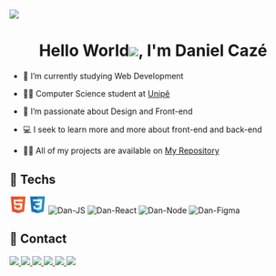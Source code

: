 
<img align="center" src="https://64.media.tumblr.com/7931e97031b430d11b23dfb4a5ca6713/df1a98e7c47a2bff-70/s640x960/26aef91dd548ae2cb09903fe25908ed14d13f267.gifv" width="1000px">
<h1 align="center">Hello World<img src="https://raw.githubusercontent.com/kaueMarques/kaueMarques/master/hi.gif" width="20px">, I'm Daniel Cazé</h1>

- 🌱 I’m currently studying Web Development

- 👨‍🎓 Computer Science student at [Unipê](https://www.unipe.edu.br)

- 💜 I’m passionate about Design and Front-end
 
- 💻 I seek to learn more and more about front-end and back-end

- 👨‍💻 All of my projects are available on [My Repository](https://github.com/danielcaze?tab=repositories)

 ## 🚀 Techs
  
 <div style="display: inline_block">
  <img alt="Dan-HTML" height="30px" width="30px" src="https://raw.githubusercontent.com/devicons/devicon/master/icons/html5/html5-original.svg">
  <img alt="Dan-CSS" height="30px" width="30px" src="https://raw.githubusercontent.com/devicons/devicon/master/icons/css3/css3-original.svg">
  <img alt="Dan-JS" height="30px" width="30px" src="https://cdn.jsdelivr.net/gh/devicons/devicon/icons/javascript/javascript-original.svg">
  <img alt="Dan-React" height="30px" width="30px" src="https://cdn.jsdelivr.net/gh/devicons/devicon/icons/react/react-original.svg" />
  <img alt="Dan-Node" height="30px" width="30px" src="https://cdn.jsdelivr.net/gh/devicons/devicon/icons/nodejs/nodejs-plain.svg">
  <img alt="Dan-Figma" height="30px" width="30px" src="https://cdn.jsdelivr.net/gh/devicons/devicon/icons/figma/figma-original.svg">
  
          
 </div>
  
  ## 📱 Contact
  
  <div> 
  <a href="https://www.youtube.com/channel/UCvA2HFoV9vxUWPRm54ENsbg" target="_blank">
    <img src="https://img.shields.io/badge/YouTube-FF0000?style=for-the-badge&logo=youtube&logoColor=white">
  </a>
  <a href="https://instagram.com/danieelcaze" target="_blank">
    <img src="https://img.shields.io/badge/-Instagram-%23E4405F?style=for-the-badge&logo=instagram&logoColor=white">
  </a>
  <a href="https://discordapp.com/users/244853538507718657/" target="_blank">
    <img src="https://img.shields.io/badge/Discord-7289DA?style=for-the-badge&logo=discord&logoColor=white">
  </a> 
  <a href = "mailto:danielctlima@gmail.com" target="_blank">
    <img src="https://img.shields.io/badge/-Gmail-%23333?style=for-the-badge&logo=gmail&logoColor=white">
  </a>
  <a href="https://www.linkedin.com/in/danieelcaze/" target="_blank">
    <img src="https://img.shields.io/badge/-LinkedIn-%230077B5?style=for-the-badge&logo=linkedin&logoColor=white">
  </a>
 <a href="https://wa.me/5583988979997">
    <img src="https://img.shields.io/badge/WhatsApp-25D366?style=for-the-badge&logo=whatsapp&logoColor=white">
 </a>
